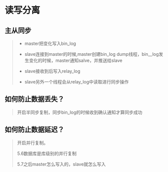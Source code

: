 # 读写分离

## 主从同步

> * master把变化写入bin\_log
>
> * slave连接到master的时候,master创建bin_log dump线程，bin_\_log发生变化的时候，master通知salve，并推送给slave
>
> * slave接收到后写入relay\_log
> * slave另外一个线程会从relay\_log中读取进行同步操作

## 如何防止数据丢失？

> 开启半同步复制，同步bin\_log的时候收到确认通知才算同步成功

## 如何防止数据延迟？

> 开启并行复制。
>
> 5.6数据库是库级别的并行复制
>
> 5.7之后master怎么写入的，slave就怎么写入



